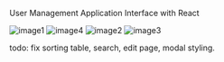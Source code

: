 User Management Application Interface with React


![image1](https://user-images.githubusercontent.com/385682/153857771-c6bc8783-5e13-4a5a-8ba6-8fd98a2b1db3.jpg)
![image4](https://user-images.githubusercontent.com/385682/153857803-4dfb7601-e46b-43ba-ac48-0ad52cdbb37a.jpg)
![image2](https://user-images.githubusercontent.com/385682/153857812-8901232f-31a4-43c4-9e91-e88bcf2b7263.jpg)
![image3](https://user-images.githubusercontent.com/385682/153857820-20a27079-afa5-4543-a1ed-0a050d1bcad9.jpg)

todo:
   fix sorting table,
   search,
   edit page, modal styling.
   
